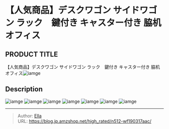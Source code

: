 # 【人気商品】デスクワゴン サイドワゴン ラック　鍵付き キャスター付き 脇机 オフィス


## PRODUCT TITLE 

【人気商品】デスクワゴン サイドワゴン ラック　鍵付き キャスター付き 脇机 オフィス![iamge](https://b2bfiles1.gigab2b.cn/image/wkseller/301/wf037833/20200324_93ed1e7424ce546458bbb68768490812.jpg)

## Description











![iamge](https://b2bfiles1.gigab2b.cn/image/wkseller/301/wf037833/20200324_04a458bffecfa484873bd4b0d6a7dcd1.jpg)
![iamge](https://b2bfiles1.gigab2b.cn/image/wkseller/301/wf037833/20200324_290bec0c79881f6fd43be4d51c0717bc.jpg)
![iamge](https://b2bfiles1.gigab2b.cn/image/wkseller/301/wf037833/20200324_38592ba9beb4cade14ecc752ed010b64.jpg)
![iamge](https://b2bfiles1.gigab2b.cn/image/wkseller/301/wf037833/20200324_d92d87149ad88be169d734c2296b976b.jpg)
![iamge](https://b2bfiles1.gigab2b.cn/image/wkseller/301/wf037833/20200324_82d24c97930b33dc2a5ad2aa040197b7.jpg)
![iamge](https://b2bfiles1.gigab2b.cn/image/wkseller/301/wf037833/20200324_0c004b0b22d97a9844a93dbaedaf86e9.jpg)
![iamge](https://b2bfiles1.gigab2b.cn/image/wkseller/301/wf037833/20200324_b3d2910ff34879b5d174780a97053c15.jpg)


---

> Author: [Ella](https://blog.jp.amzshop.net/)  
> URL: https://blog.jp.amzshop.net/high_rated/n512-wf190317aac/  

